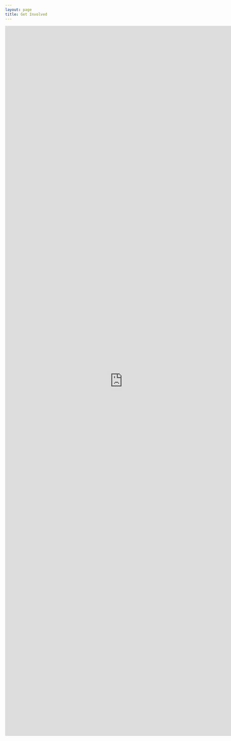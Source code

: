 ```yaml
---
layout: page
title: Get Involved
---
```


<iframe
  src="https://docs.google.com/forms/d/e/1FAIpQLSdZq21SrhloUsJiU4tg_lwfn8D2T-SOyq8OGCGHRNCGact1oQ/viewform?embedded=true"
  width="760" height="2300" frameborder="0" marginheight="0" marginwidth="0">
  Loading...
</iframe>

